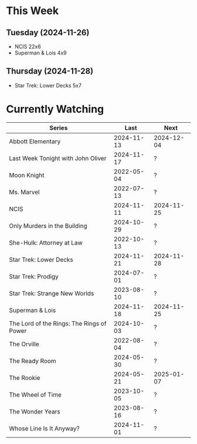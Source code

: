 # This Week

## Tuesday (2024-11-26)
- NCIS 22x6
- Superman & Lois 4x9

## Thursday (2024-11-28)
- Star Trek: Lower Decks 5x7

# Currently Watching

| Series | Last | Next |
| --- | --- | --- |
| Abbott Elementary | 2024-11-13 | 2024-12-04 |
| Last Week Tonight with John Oliver | 2024-11-17 | ? |
| Moon Knight | 2022-05-04 | ? |
| Ms. Marvel | 2022-07-13 | ? |
| NCIS | 2024-11-11 | 2024-11-25 |
| Only Murders in the Building | 2024-10-29 | ? |
| She-Hulk: Attorney at Law | 2022-10-13 | ? |
| Star Trek: Lower Decks | 2024-11-21 | 2024-11-28 |
| Star Trek: Prodigy | 2024-07-01 | ? |
| Star Trek: Strange New Worlds | 2023-08-10 | ? |
| Superman & Lois | 2024-11-18 | 2024-11-25 |
| The Lord of the Rings: The Rings of Power | 2024-10-03 | ? |
| The Orville | 2022-08-04 | ? |
| The Ready Room | 2024-05-30 | ? |
| The Rookie | 2024-05-21 | 2025-01-07 |
| The Wheel of Time | 2023-10-05 | ? |
| The Wonder Years | 2023-08-16 | ? |
| Whose Line Is It Anyway? | 2024-11-01 | ? |

